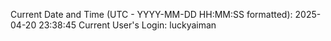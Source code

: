 Current Date and Time (UTC - YYYY-MM-DD HH:MM:SS formatted): 2025-04-20 23:38:45
Current User's Login: luckyaiman
